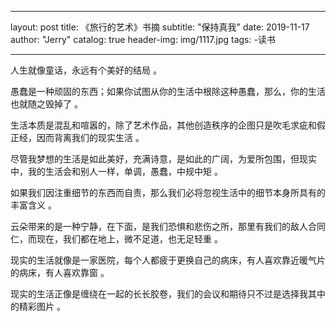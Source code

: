 ---
layout:     post
title: 《旅行的艺术》书摘
subtitle: "保持真我"
date:       2019-11-17
author:     "Jerry"
catalog: true
header-img: img/1117.jpg
tags:
    -读书
 
 ---

人生就像童话，永远有个美好的结局 。 

愚蠢是一种顽固的东西；如果你试图从你的生活中根除这种愚蠢，那么，你的生活也就随之毁掉了 。

生活本质是混乱和喧嚣的，除了艺术作品，其他创造秩序的企图只是吹毛求疵和假正经，因而背离我们的现实生活 。 

尽管我梦想的生活是如此美好，充满诗意，是如此的广阔，为爱所包围，但现实中，我的生活会和别人一样，单调，愚蠢，中规中矩 。 

如果我们因注重细节的东西而自责，那么我们必将忽视生活中的细节本身所具有的丰富含义  。

云朵带来的是一种宁静，在下面，是我们恐惧和悲伤之所，那里有我们的敌人合同仁，而现在，我们都在地上，微不足道，也无足轻重  。

现实的生活就像是一家医院，每个人都疲于更换自己的病床，有人喜欢靠近暖气片的病床，有人喜欢靠窗 。 

现实的生活正像是缠绕在一起的长长胶卷，我们的会议和期待只不过是选择我其中的精彩图片 。 

